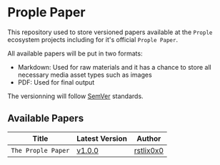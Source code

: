 # Prople Paper 

This repository used to store versioned papers available at the `Prople` ecosystem projects including for it's official `Prople Paper`.

All available papers will be put in two formats:

- Markdown: Used for raw materials and it has a chance to store all necessary media asset types such as images
- PDF: Used for final output

The versionning will follow [SemVer](https://semver.org/) standards.

## Available Papers

|   Title   | Latest Version    |   Author  |
|   -----   | --------------    |   ------  |
|   `The Prople Paper`  |   [v1.0.0](https://github.com/prople/paper/tree/main/the-prople-paper/v1.0.0) | [rstlix0x0](https://github.com/rstlix0x0/) |
